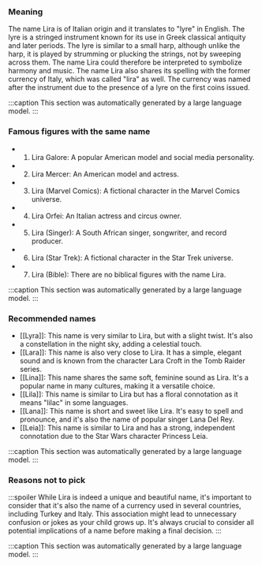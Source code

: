 ### Meaning
The name Lira is of Italian origin and it translates to "lyre" in English. The lyre is a stringed instrument known for its use in Greek classical antiquity and later periods. The lyre is similar to a small harp, although unlike the harp, it is played by strumming or plucking the strings, not by sweeping across them. The name Lira could therefore be interpreted to symbolize harmony and music. The name Lira also shares its spelling with the former currency of Italy, which was called "lira" as well. The currency was named after the instrument due to the presence of a lyre on the first coins issued.

:::caption
This section was automatically generated by a large language model.
:::

### Famous figures with the same name
- 1. Lira Galore: A popular American model and social media personality.
- 2. Lira Mercer: An American model and actress.
- 3. Lira (Marvel Comics): A fictional character in the Marvel Comics universe.
- 4. Lira Orfei: An Italian actress and circus owner.
- 5. Lira (Singer): A South African singer, songwriter, and record producer.
- 6. Lira (Star Trek): A fictional character in the Star Trek universe.
- 7. Lira (Bible): There are no biblical figures with the name Lira.

:::caption
This section was automatically generated by a large language model.
:::

### Recommended names
- [[Lyra]]: This name is very similar to Lira, but with a slight twist. It's also a constellation in the night sky, adding a celestial touch.
- [[Lara]]: This name is also very close to Lira. It has a simple, elegant sound and is known from the character Lara Croft in the Tomb Raider series.
- [[Lina]]: This name shares the same soft, feminine sound as Lira. It's a popular name in many cultures, making it a versatile choice.
- [[Lila]]: This name is similar to Lira but has a floral connotation as it means "lilac" in some languages.
- [[Lana]]: This name is short and sweet like Lira. It's easy to spell and pronounce, and it's also the name of popular singer Lana Del Rey.
- [[Leia]]: This name is similar to Lira and has a strong, independent connotation due to the Star Wars character Princess Leia.

:::caption
This section was automatically generated by a large language model.
:::

### Reasons not to pick
:::spoiler
While Lira is indeed a unique and beautiful name, it's important to consider that it's also the name of a currency used in several countries, including Turkey and Italy. This association might lead to unnecessary confusion or jokes as your child grows up. It's always crucial to consider all potential implications of a name before making a final decision.
:::

:::caption
This section was automatically generated by a large language model.
:::